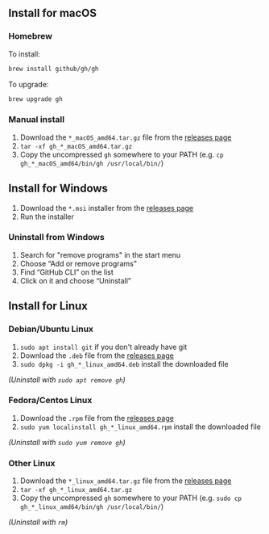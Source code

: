## Install for macOS
### Homebrew
To install:
```sh
brew install github/gh/gh
```
To upgrade:
```sh
brew upgrade gh
```

### Manual install
1. Download the `*_macOS_amd64.tar.gz` file from the [releases page](https://github.com/github/homebrew-gh/releases/latest)
2. `tar -xf gh_*_macOS_amd64.tar.gz`
3. Copy the uncompressed `gh` somewhere to your PATH (e.g. `cp gh_*_macOS_amd64/bin/gh /usr/local/bin/`)

## Install for Windows
1. Download the `*.msi` installer from the [releases page](https://github.com/github/homebrew-gh/releases/latest)
2. Run the installer

### Uninstall from Windows
1. Search for "remove programs" in the start menu
2. Choose “Add or remove programs”
3. Find “GitHub CLI” on the list
4. Click on it and choose “Uninstall”

## Install for Linux
### Debian/Ubuntu Linux

1. `sudo apt install git` if you don't already have git
2. Download the `.deb` file from the [releases page](https://github.com/github/homebrew-gh/releases/latest)
3. `sudo dpkg -i gh_*_linux_amd64.deb`  install the downloaded file

_(Uninstall with `sudo apt remove gh`)_

### Fedora/Centos Linux

1. Download the `.rpm` file from the [releases page](https://github.com/github/homebrew-gh/releases/latest)
2. `sudo yum localinstall gh_*_linux_amd64.rpm` install the downloaded file

_(Uninstall with `sudo yum remove gh`)_

### Other Linux

1. Download the `*_linux_amd64.tar.gz` file from the [releases page](https://github.com/github/homebrew-gh/releases/latest)
2. `tar -xf gh_*_linux_amd64.tar.gz`
3. Copy the uncompressed `gh` somewhere to your PATH (e.g. `sudo cp gh_*_linux_amd64/bin/gh /usr/local/bin/`)


_(Uninstall with `rm`)_
